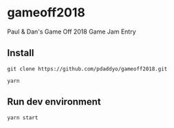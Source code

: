 # gameoff2018
Paul &amp; Dan's Game Off 2018 Game Jam Entry

## Install
`git clone https://github.com/pdaddyo/gameoff2018.git`

`yarn`

## Run dev environment
`yarn start`

